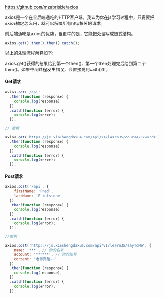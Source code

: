 
https://github.com/mzabriskie/axios

axios是一个在全后端通吃的HTTP客户端。我认为你在js学习过程中，只需要把axios搞定怎么用，就可以解决所有http相关的请求。

前后端通吃是axios的优势，但更牛的是，它能把处理写成链式结构。
```javascript
axios.get().then().then().catch();
```
以上的处理流程解释如下:

axios.get()获得的结果给到第一个then()，第一个then处理完后给到第二个then()。如果中间过程发生错误，会直接跳到cath()里。

#### Get请求
```javascript
axios.get('/api')
  .then(function (response) {
    console.log(response);
  })
  .catch(function (error) {
    console.log(error);
  });
```
```javascript
// 案例

axios.get('https://js.xinshengdaxue.com/api/v1/learnJS/course/1/words')
  .then(function (response) {
    console.log(response);
  })
  .catch(function (error) {
    console.log(error);
  });
```
#### Post请求
```javascript
axios.post('/api', {
    firstName: 'Fred',
    lastName: 'Flintstone'
  })
  .then(function (response) {
    console.log(response);
  })
  .catch(function (error) {
    console.log(error);
  });
```
```javascript
//案例

axios.post('https://js.xinshengdaxue.com/api/v1/learnJS/sayToMe', {
    name: '***', // 你的名字
    account: '******', // 你的账号
    content: '老师真酷~~'
  })
  .then(function (response) {
    console.log(response);
  })
  .catch(function (error) {
    console.log(error);
  });
```

